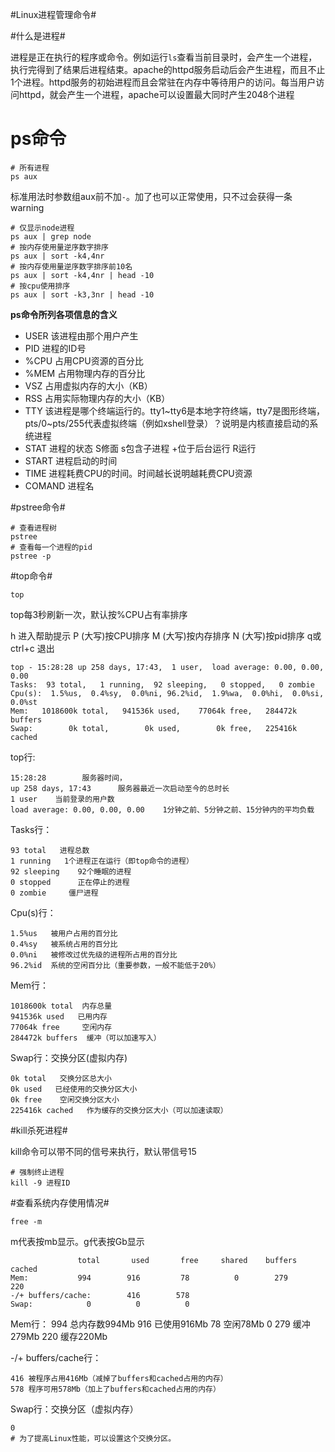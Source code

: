 #Linux进程管理命令#

#什么是进程#

进程是正在执行的程序或命令。例如运行`ls`查看当前目录时，会产生一个进程，执行完得到了结果后进程结束。apache的httpd服务启动后会产生进程，而且不止1个进程。httpd服务的初始进程而且会常驻在内存中等待用户的访问。每当用户访问httpd，就会产生一个进程，apache可以设置最大同时产生2048个进程

# ps命令 #

	# 所有进程
	ps aux
标准用法时参数组aux前不加`-`。加了也可以正常使用，只不过会获得一条warning
 
	# 仅显示node进程
	ps aux | grep node
	# 按内存使用量逆序数字排序
	ps aux | sort -k4,4nr
	# 按内存使用量逆序数字排序前10名
	ps aux | sort -k4,4nr | head -10
	# 按cpu使用排序
	ps aux | sort -k3,3nr | head -10
	
**ps命令所列各项信息的含义**

- USER 该进程由那个用户产生
- PID 进程的ID号
- %CPU 占用CPU资源的百分比
- %MEM 占用物理内存的百分比
- VSZ 占用虚拟内存的大小（KB）
- RSS 占用实际物理内存的大小（KB）
- TTY 该进程是哪个终端运行的。tty1~tty6是本地字符终端，tty7是图形终端，pts/0~pts/255代表虚拟终端（例如xshell登录）？说明是内核直接启动的系统进程
- STAT 进程的状态 S修面 s包含子进程 +位于后台运行 R运行
- START 进程启动的时间
- TIME 进程耗费CPU的时间。时间越长说明越耗费CPU资源
- COMAND 进程名

#pstree命令#

	# 查看进程树	
	pstree
	# 查看每一个进程的pid
	pstree -p

#top命令#

	top

top每3秒刷新一次，默认按%CPU占有率排序
	
h 进入帮助提示
P (大写)按CPU排序
M (大写)按内存排序
N (大写)按pid排序
q或ctrl+c 退出

	top - 15:28:28 up 258 days, 17:43,  1 user,  load average: 0.00, 0.00, 0.00
	Tasks:  93 total,   1 running,  92 sleeping,   0 stopped,   0 zombie
	Cpu(s):  1.5%us,  0.4%sy,  0.0%ni, 96.2%id,  1.9%wa,  0.0%hi,  0.0%si,  0.0%st
	Mem:   1018600k total,   941536k used,    77064k free,   284472k buffers
	Swap:        0k total,        0k used,        0k free,   225416k cached

top行: 

	15:28:28        服务器时间，
	up 258 days, 17:43      服务器最近一次启动至今的总时长
	1 user    当前登录的用户数
	load average: 0.00, 0.00, 0.00    1分钟之前、5分钟之前、15分钟内的平均负载

Tasks行：
	
	93 total   进程总数
	1 running   1个进程正在运行（即top命令的进程）
	92 sleeping    92个睡眠的进程
	0 stopped      正在停止的进程
	0 zombie	 僵尸进程

Cpu(s)行：
	
	1.5%us   被用户占用的百分比
	0.4%sy   被系统占用的百分比
	0.0%ni   被修改过优先级的进程所占用的百分比
	96.2%id  系统的空闲百分比（重要参数，一般不能低于20%）

Mem行：
	
	1018600k total  内存总量
	941536k used   已用内存
	77064k free     空闲内存
	284472k buffers  缓冲（可以加速写入）

Swap行：交换分区(虚拟内存)

	0k total   交换分区总大小
	0k used   已经使用的交换分区大小
	0k free    空闲交换分区大小
	225416k cached   作为缓存的交换分区大小（可以加速读取）

#kill杀死进程#

kill命令可以带不同的信号来执行，默认带信号15

	# 强制终止进程	
	kill -9 进程ID


#查看系统内存使用情况#


	free -m

m代表按mb显示。g代表按Gb显示

    			   total       used       free     shared    buffers     cached
	Mem:           994        916         78          0        279        220
	-/+ buffers/cache:        416        578
	Swap:            0          0          0

Mem行：
	994 总内存数994Mb
	916 已使用916Mb
	78  空闲78Mb 
	0
	279  缓冲279Mb
	220  缓存220Mb

-/+ buffers/cache行：

	416 被程序占用416Mb（减掉了buffers和cached占用的内存）
	578 程序可用578Mb（加上了buffers和cached占用的内存）

Swap行：交换分区（虚拟内存）
	
	0
	# 为了提高Linux性能，可以设置这个交换分区。
	
	